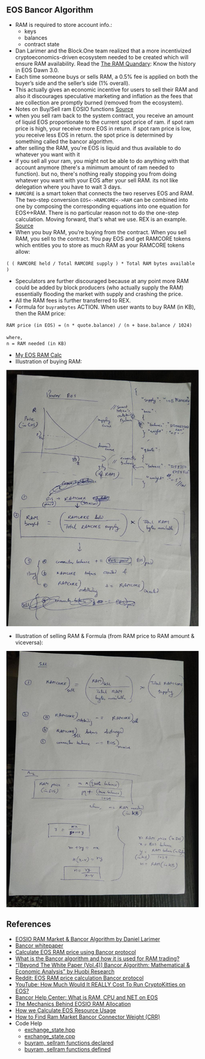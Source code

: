 ## EOS Bancor Algorithm
* RAM is required to store account info.:
	- keys
	- balances
	- contract state
* Dan Larimer and the Block.One team realized that a more incentivized cryptoeconomics-driven ecosystem needed to be created which will ensure RAM availability. Read the [The RAM Quandary](https://blog.springrole.com/the-mechanics-behind-eosio-ram-allocation-940204bc5b7e): Know the history in EOS Dawn 3.0.
* Each time someone buys or sells RAM, a 0.5% fee is applied on both the buyer’s side and the seller’s side (1% overall).
* This actually gives an economic incentive for users to sell their RAM and also it discourages speculative marketing and inflation as the fees that are collection are promptly burned (removed from the ecosystem).
* Notes on Buy/Sell ram EOSIO functions [Source](https://blog.springrole.com/the-mechanics-behind-eosio-ram-allocation-940204bc5b7e)
* when you sell ram back to the system contract, you receive an amount of liquid EOS proportionate to the current spot price of ram. if spot ram price is high, your receive more EOS in return. if spot ram price is low, you receive less EOS in return. the spot price is determined by something called the bancor algorithm.
* after selling the RAM, you're EOS is liquid and thus available to do whatever you want with it
* if you sell all your ram, you might not be able to do anything with that account anymore (there's a minimum amount of ram needed to function). but no, there's nothing really stopping you from doing whatever you want with your EOS after your sell RAM. its not like delegation where you have to wait 3 days.
* `RAMCORE` is a smart token that connects the two reserves EOS and RAM. The two-step conversion `EOS<->RAMCORE<->RAM` can be combined into one by composing the corresponding equations into one equation for EOS<->RAM. There is no particular reason not to do the one-step calculation. Moving forward, that's what we use. REX is an example. [Source](https://github.com/EOSIO/eos/issues/6554)
* When you buy RAM, you’re buying from the contract. When you sell RAM, you sell to the contract. You pay EOS and get RAMCORE tokens which entitles you to store as much RAM as your RAMCORE tokens allow:
```
( ( RAMCORE held / Total RAMCORE supply ) * Total RAM bytes available )
```

* Speculators are further discouraged because at any point more RAM could be added by block producers (who actually supply the RAM) essentially flooding the market with supply and crashing the price.
* All the RAM fees is further transferred to REX.
* Formula for `buyrambytes` ACTION. When user wants to buy RAM (in KB), then the RAM price:
```
RAM price (in EOS) = (n * quote.balance) / (n + base.balance / 1024)

where,
n = RAM needed (in KB)
```
* [My EOS RAM Calc](./eos_ram_calc.xlsx)
* Illustration of buying RAM:
<p align="left">
  <img src="../Images/bancor_notes_1.jpg" alt="Bancor notes 1" width="" height="">
</p>

* Illustration of selling RAM & Formula (from RAM price to RAM amount & viceversa):
<p align="left">
  <img src="../Images/bancor_notes_2.jpg" alt="Bancor notes 2" width="" height="">
</p>



## References
* [EOSIO RAM Market & Bancor Algorithm by Daniel Larimer](https://medium.com/@bytemaster/eosio-ram-market-bancor-algorithm-b8e8d4e20c73)
* [Bancor whitepaper](https://storage.googleapis.com/website-bancor/2018/04/01ba8253-bancor_protocol_whitepaper_en.pdf)
* [Calculate EOS RAM price using Bancor protocol](https://steemit.com/eosram/@noomsteem/calculate-eos-ram-price-using-bancor-protocol)
* [What is the Bancor algorithm and how it is used for RAM trading?](https://eosio.stackexchange.com/q/1317/167)
* [“[Beyond The White Paper (Vol.4)] Bancor Algorithm: Mathematical & Economic Analysis” by Huobi Research ](https://link.medium.com/g7Wsm41Xq8)
* [Reddit: EOS RAM price calculation Bancor protocol](https://www.reddit.com/r/eos/comments/8wsdrz/eos_ram_price_calculation_bancor_protocol/)
* [YouTube: How Much Would It REALLY Cost To Run CryptoKitties on EOS?](https://www.youtube.com/watch?v=EBC9MBybsCI)
* [Bancor Help Center: What is RAM, CPU and NET on EOS](https://support.bancor.network/hc/en-us/articles/360018325291-What-is-RAM-CPU-and-NET-on-EOS)
* [The Mechanics Behind EOSIO RAM Allocation](https://blog.springrole.com/the-mechanics-behind-eosio-ram-allocation-940204bc5b7e)
* [How we Calculate EOS Resource Usage](https://medium.com/shyft-network-media/eos-resource-usage-f0a8098827d7)
* [How to Find Ram Market Bancor Connector Weight (CRR)](https://eosio.stackexchange.com/questions/1324/how-to-find-ram-market-bancor-connector-weight-crr)
* Code Help
	- [exchange_state.hpp](https://github.com/abhi3700/eosio-playground/blob/master/libs/contracts/eosio.system/include/eosio.system/exchange_state.hpp)
	- [exchange_state.cpp](https://github.com/abhi3700/eosio-playground/blob/master/libs/contracts/eosio.system/src/exchange_state.cpp)
	- [buyram, sellram functions declared](https://github.com/abhi3700/eosio-playground/blob/master/libs/contracts/eosio.system/include/eosio.system/eosio.system.hpp)
	- [buyram, sellram functions defined](https://github.com/abhi3700/eosio-playground/blob/master/libs/contracts/eosio.system/src/eosio.system/eosio.system.cpp)